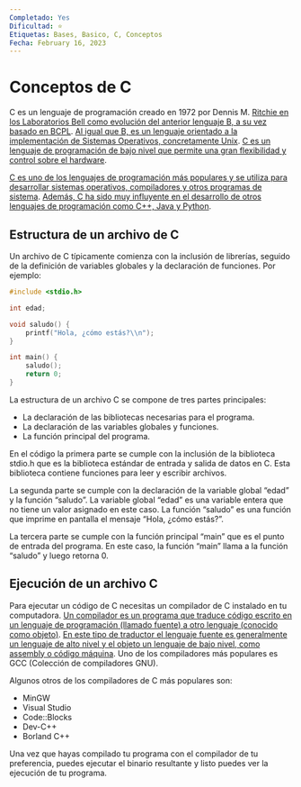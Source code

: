 ```yaml
---
Completado: Yes
Dificultad: ⭐
Etiquetas: Bases, Basico, C, Conceptos
Fecha: February 16, 2023
---
```


# Conceptos de C

C es un lenguaje de programación creado en 1972 por Dennis M. [Ritchie en los Laboratorios Bell como evolución del anterior lenguaje B, a su vez basado en BCPL](https://www.ecured.cu/Historia_del_Lenguaje_C). [Al igual que B, es un lenguaje orientado a la implementación de Sistemas Operativos, concretamente Unix](https://www.ecured.cu/Historia_del_Lenguaje_C). [C es un lenguaje de programación de bajo nivel que permite una gran flexibilidad y control sobre el hardware](https://es.wikipedia.org/wiki/Historia_de_los_lenguajes_de_programaci%C3%B3n).

[C es uno de los lenguajes de programación más populares y se utiliza para desarrollar sistemas operativos, compiladores y otros programas de sistema](https://computerhoy.com/reportajes/tecnologia/historia-lenguajes-programacion-428041). [Además, C ha sido muy influyente en el desarrollo de otros lenguajes de programación como C++, Java y Python](https://es.wikipedia.org/wiki/Historia_de_los_lenguajes_de_programaci%C3%B3n).

## Estructura de un archivo de C

Un archivo de C típicamente comienza con la inclusión de librerías, seguido de la definición de variables globales y la declaración de funciones. Por ejemplo:

```c
#include <stdio.h>

int edad;

void saludo() {
    printf("Hola, ¿cómo estás?\\n");
}

int main() {
    saludo();
    return 0;
}

```

La estructura de un archivo C se compone de tres partes principales:

- La declaración de las bibliotecas necesarias para el programa.
- La declaración de las variables globales y funciones.
- La función principal del programa.

En el código la primera parte se cumple con la inclusión de la biblioteca stdio.h que es la biblioteca estándar de entrada y salida de datos en C. Esta biblioteca contiene funciones para leer y escribir archivos.

La segunda parte se cumple con la declaración de la variable global “edad” y la función “saludo”. La variable global “edad” es una variable entera que no tiene un valor asignado en este caso. La función “saludo” es una función que imprime en pantalla el mensaje “Hola, ¿cómo estás?”.

La tercera parte se cumple con la función principal “main” que es el punto de entrada del programa. En este caso, la función “main” llama a la función “saludo” y luego retorna 0.

## Ejecución de un archivo C

Para ejecutar un código de C necesitas un compilador de C instalado en tu computadora. [Un compilador es un programa que traduce código escrito en un lenguaje de programación (llamado fuente) a otro lenguaje (conocido como objeto)](https://es.wikipedia.org/wiki/Compilador). [En este tipo de traductor el lenguaje fuente es generalmente un lenguaje de alto nivel y el objeto un lenguaje de bajo nivel, como assembly o código máquina](https://es.wikipedia.org/wiki/Compilador). Uno de los compiladores más populares es GCC (Colección de compiladores GNU).

Algunos otros de los compiladores de C más populares son:

- MinGW
- Visual Studio
- Code::Blocks
- Dev-C++
- Borland C++

Una vez que hayas compilado tu programa con el compilador de tu preferencia, puedes ejecutar el binario resultante y listo puedes ver la ejecución de tu programa.
